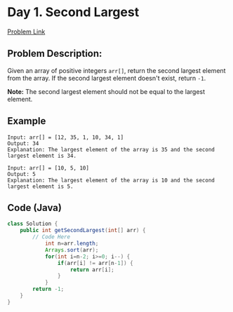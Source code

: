 # Day 1. Second Largest

[Problem Link](https://www.geeksforgeeks.org/batch/gfg-160-problems/track/arrays-gfg-160/problem/second-largest3735)

## **Problem Description:**

Given an array of positive integers `arr[]`, return the second largest element from the array. If the second largest element doesn't exist, return `-1`.

**Note:** The second largest element should not be equal to the largest element.
## Example
```
Input: arr[] = [12, 35, 1, 10, 34, 1]
Output: 34
Explanation: The largest element of the array is 35 and the second largest element is 34.
```
```
Input: arr[] = [10, 5, 10]
Output: 5
Explanation: The largest element of the array is 10 and the second largest element is 5.
```

## Code (Java)
```java
class Solution {
    public int getSecondLargest(int[] arr) {
        // Code Here
            int n=arr.length;
            Arrays.sort(arr);
            for(int i=n-2; i>=0; i--) {
                if(arr[i] != arr[n-1]) {
                    return arr[i];
                }
            }
        return -1;
    }
}
```
